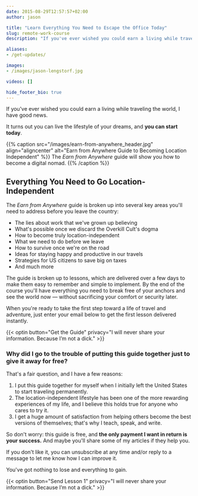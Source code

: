 ```yaml
---
date: 2015-08-29T12:57:57+02:00
author: jason

title: "Learn Everything You Need to Escape the Office Today"
slug: remote-work-course
description: "If you've ever wished you could earn a living while traveling the world, I have good news: you can live the lifestyle of your dreams, starting TODAY."

aliases:
- /get-updates/

images:
- /images/jason-lengstorf.jpg

videos: []

hide_footer_bio: true
---
```

If you've ever wished you could earn a living while traveling the world, I have good news.

It turns out you can live the lifestyle of your dreams, and **you can start today**.

{{% caption src="/images/earn-from-anywhere_header.jpg"
            align="aligncenter"
            alt="Earn from Anywhere Guide to Becoming Location Independent" %}}
  The *Earn from Anywhere* guide will show you how to become a digital nomad.
{{% /caption %}}

## Everything You Need to Go Location-Independent

The *Earn from Anywhere* guide is broken up into several key areas you'll need to address before you leave the country:

*   The lies about work that we've grown up believing
*   What's possible once we discard the Overkill Cult's dogma
*   How to become truly location-independent
*   What we need to do before we leave
*   How to survive once we're on the road
*   Ideas for staying happy and productive in our travels
*   Strategies for US citizens to save big on taxes
*   And much more

The guide is broken up to lessons, which are delivered over a few days to make them easy to remember and simple to implement. By the end of the course you'll have everything you need to break free of your anchors and see the world now — without sacrificing your comfort or security later.

When you're ready to take the first step toward a life of travel and adventure, just enter your email below to get the first lesson delivered instantly.

{{< optin button="Get the Guide"
          privacy="I will never share your information. Because I&rsquo;m not a dick." >}}

### Why did I go to the trouble of putting this guide together just to give it away for free?

That's a fair question, and I have a few reasons:

1.  I put this guide together for myself when I initially left the United States to start traveling permanently.
2.  The location-independent lifestyle has been one of the more rewarding experiences of my life, and I believe this holds true for anyone who cares to try it.
3.  I get a huge amount of satisfaction from helping others become the best versions of themselves; that's why I teach, speak, and write.

So don't worry: this guide is free, and **the only payment I want in return is your success.** And maybe you'll share some of my articles if they help you.

If you don't like it, you can unsubscribe at any time and/or reply to a message to let me know how I can improve it.

You've got nothing to lose and everything to gain.

{{< optin button="Send Lesson 1"
          privacy="I will never share your information. Because I&rsquo;m not a dick." >}}
